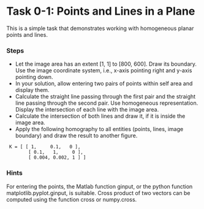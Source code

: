 # Task 0-1: Points and Lines in a Plane
This is a simple task that demonstrates working with homogeneous planar points and lines.
### Steps

- Let the image area has an extent [1, 1] to [800, 600]. Draw its boundary. Use the image coordinate system, i.e., x-axis pointing right and y-axis pointing down.
- In your solution, allow entering two pairs of points within self area and display them.
- Calculate the straight line passing through the first pair and the straight line passing through the second pair. Use homogeneous representation. Display the intersection of each line with the image area.
- Calculate the intersection of both lines and draw it, if it is inside the image area.
- Apply the following homography to all entities (points, lines, image boundary) and draw the result to another figure.

```
 K = [ [ 1,     0.1,   0 ], 
        [ 0.1,   1,     0 ],
        [ 0.004, 0.002, 1 ] ]
```
### Hints
For entering the points, the Matlab function ginput, or the python function matplotlib.pyplot.ginput, is suitable. Cross product of two vectors can be computed using the function cross or numpy.cross.